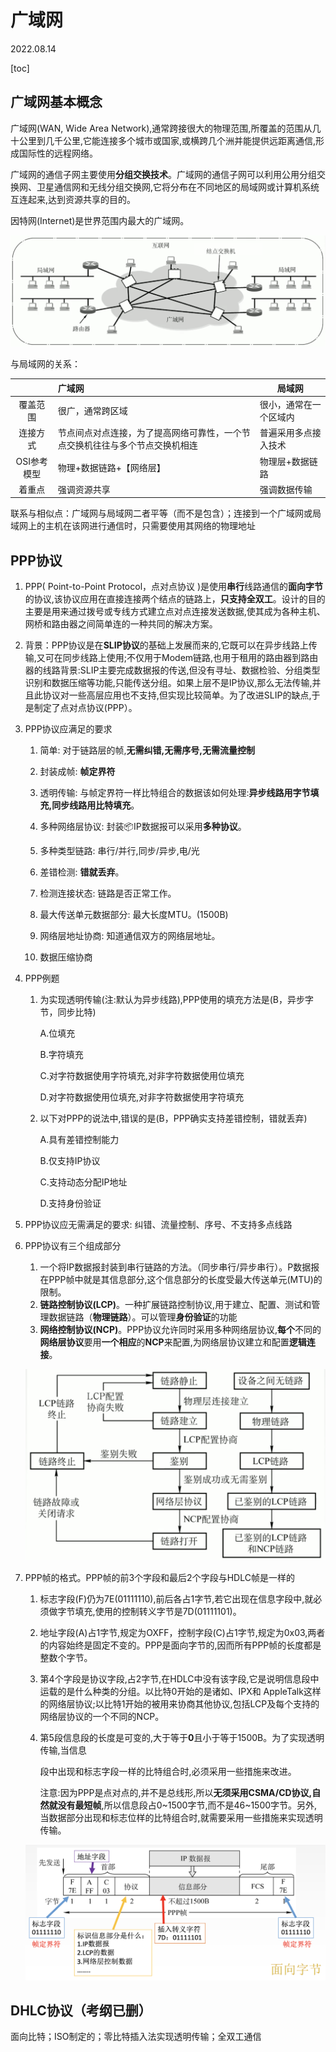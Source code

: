 # 广域网

2022.08.14

[toc]

## 广域网基本概念

广域网(WAN, Wide Area Network),通常跨接很大的物理范围,所覆盖的范围从几十公里到几千公里,它能连接多个城市或国家,或横跨几个洲并能提供远距离通信,形成国际性的远程网络。

广域网的通信子网主要使用**分组交换技术**。广域网的通信子网可以利用公用分组交换网、卫星通信网和无线分组交换网,它将分布在不同地区的局域网或计算机系统互连起来,达到资源共享的目的。

因特网(Internet)是世界范围内最大的广域网。

![img](resources/广域网.png)

与局域网的关系：

|             | 广域网                                                       | 局域网                 |
| :---------: | :----------------------------------------------------------- | ---------------------- |
|  覆盖范围   | 很广，通常跨区域                                             | 很小，通常在一个区域内 |
|  连接方式   | 节点间点对点连接，为了提高网络可靠性，一个节点交换机往往与多个节点交换机相连 | 普遍采用多点接入技术   |
| OSI参考模型 | 物理+数据链路+【网络层】                                     | 物理层+数据链路        |
|   着重点    | 强调资源共享                                                 | 强调数据传输           |

联系与相似点：广域网与局域网二者平等（而不是包含）；连接到一个广域网或局域网上的主机在该网进行通信时，只需要使用其网络的物理地址

## PPP协议

1. PPP( Point-to-Point Protocol，点对点协议 )是使用**串行**线路通信的**面向字节**的协议,该协议应用在直接连接两个结点的链路上，**只支持全双工**。设计的目的主要是用来通过拨号或专线方式建立点对点连接发送数据,使其成为各种主机、网桥和路由器之间简单连的一种共同的解决方案。

2. 背景：PPP协议是在**SLIP协议**的基础上发展而来的,它既可以在异步线路上传输,又可在同步线路上使用;不仅用于Modem链路,也用于租用的路由器到路由器的线路背景:SLIP主要完成数据报的传送,但没有寻址、数据检验、分组类型识别和数据压缩等功能,只能传送分组。如果上层不是IP协议,那么无法传输,并且此协议对一些高层应用也不支持,但实现比较简单。为了改进SLIP的缺点,于是制定了点对点协议(PPP）。

3. PPP协议应满足的要求

   1. 简单: 对于链路层的帧,**无需纠错,无需序号,无需流量控制**

   2. 封装成帧: **帧定界符**

   3. 透明传输: 与帧定界符一样比特组合的数据该如何处理:**异步线路用字节填充,同步线路用比特填充**。
   4. 多种网络层协议: 封装📦IP数据报可以采用**多种协议**。
   5. 多种类型链路: 串行/并行,同步/异步,电/光
   6. 差错检测: **错就丢弃**。
   7. 检测连接状态: 链路是否正常工作。
   8. 最大传送单元数据部分: 最大长度MTU。(1500B)
   9. 网络层地址协商: 知道通信双方的网络层地址。
   10. 数据压缩协商

4. PPP例题

   1. 为实现透明传输(注:默认为异步线路),PPP使用的填充方法是(B，异步字节，同步比特)

      A.位填充

      B.字符填充

      C.对字符数据使用字符填充,对非字符数据使用位填充

      D.对字符数据使用位填充,对非字符数据使用字符填充

   2. 以下对PPP的说法中,错误的是(B，PPP确实支持差错控制，错就丢弃)

      A.具有差错控制能力

      B.仅支持IP协议

      C.支持动态分配IP地址

      D.支持身份验证

      

5. PPP协议应无需满足的要求: 纠错、流量控制、序号、不支持多点线路

6. PPP协议有三个组成部分

   1. 一个将IP数据报封装到串行链路的方法。（同步串行/异步串行）。P数据报在PPP帧中就是其信息部分,这个信息部分的长度受最大传送单元(MTU)的限制。
   2. **链路控制协议(LCP)**。一种扩展链路控制协议,用于建立、配置、测试和管理数据链路（**物理链路**）。可以管理**身份验证**的功能
   3. **网络控制协议(NCP)**。PPP协议允许同时采用多种网络层协议,**每个**不同的**网络层协议**要用**一个相应**的**NCP**来配置,为网络层协议建立和配置**逻辑连接**。

   ![img](resources/PPP状态图.png)

7. PPP帧的格式。PPP帧的前3个字段和最后2个字段与HDLC帧是一样的

   1. 标志字段(F)仍为7E(01111110),前后各占1字节,若它出现在信息字段中,就必须做字节填充,使用的控制转义字节是7D(01111101)。

   2. 地址字段(A)占1字节,规定为OXFF，控制字段(C)占1字节,规定为0x03,两者的内容始终是固定不变的。PPP是面向字节的,因而所有PPP帧的长度都是整数个字节。

   3. 第4个字段是协议字段,占2字节,在HDLC中没有该字段,它是说明信息段中运载的是什么种类的分组。以比特0开始的是诸如、IPX和 AppleTalk这样的网络层协议;以比特1开始的被用来协商其他协议,包括LCP及每个支持的网络层协议的一个不同的NCP。

   4. 第5段信息段的长度是可变的,大于等于**0**且小于等于1500B。为了实现透明传输,当信息

      段中出现和标志字段一样的比特组合时,必须采用一些措施来改进。

      注意:因为PPP是点对点的,并不是总线形,所以**无须采用CSMA/CD协议,自然就没有最短帧**,所以信息段占0~1500字节,而不是46~1500字节。另外,当数据部分出现和标志位样的比特组合时,就需要采用一些措施来实现透明传输。

   ![img](resources/格式.png)

   

## DHLC协议（考纲已删）

面向比特；ISO制定的；零比特插入法实现透明传输；全双工通信


